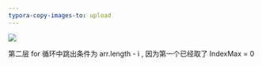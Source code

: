 ```yaml
---
typora-copy-images-to: upload
---
```


![](https://cdn.ueno.ltd/img/选择排序.png)

第二层 for 循环中跳出条件为 arr.length - i , 因为第一个已经取了 IndexMax = 0

